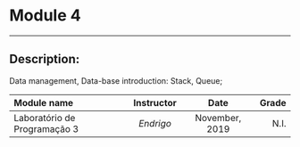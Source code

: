 # Module 4

--- 

## Description: 
Data management, Data-base introduction: Stack, Queue;

| Module name | Instructor | Date | Grade |
| :---------- | :--------: | :---: | ----: |
| Laboratório de Programação 3 | *Endrigo* | November, 2019 | N.I. |
